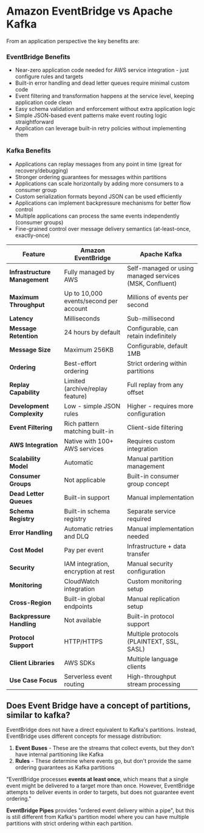 # Amazon EventBridge vs Apache Kafka

From an application perspective the key benefits are:

### EventBridge Benefits

* Near-zero application code needed for AWS service integration - just configure rules and targets
* Built-in error handling and dead letter queues require minimal custom code
* Event filtering and transformation happens at the service level, keeping application code clean
* Easy schema validation and enforcement without extra application logic
* Simple JSON-based event patterns make event routing logic straightforward
* Application can leverage built-in retry policies without implementing them

### Kafka Benefits

* Applications can replay messages from any point in time (great for recovery/debugging)
* Stronger ordering guarantees for messages within partitions
* Applications can scale horizontally by adding more consumers to a consumer group
* Custom serialization formats beyond JSON can be used efficiently
* Applications can implement backpressure mechanisms for better flow control
* Multiple applications can process the same events independently (consumer groups)
* Fine-grained control over message delivery semantics (at-least-once, exactly-once)

| Feature                       | Amazon EventBridge                     | Apache Kafka                                            |
| ----------------------------- | -------------------------------------- | ------------------------------------------------------- |
| **Infrastructure Management** | Fully managed by AWS                   | Self-managed or using managed services (MSK, Confluent) |
| **Maximum Throughput**        | Up to 10,000 events/second per account | Millions of events per second                           |
| **Latency**                   | Milliseconds                           | Sub-millisecond                                         |
| **Message Retention**         | 24 hours by default                    | Configurable, can retain indefinitely                   |
| **Message Size**              | Maximum 256KB                          | Configurable, default 1MB                               |
| **Ordering**                  | Best-effort ordering                   | Strict ordering within partitions                       |
| **Replay Capability**         | Limited (archive/replay feature)       | Full replay from any offset                             |
| **Development Complexity**    | Low - simple JSON rules                | Higher - requires more configuration                    |
| **Event Filtering**           | Rich pattern matching built-in         | Client-side filtering                                   |
| **AWS Integration**           | Native with 100+ AWS services          | Requires custom integration                             |
| **Scalability Model**         | Automatic                              | Manual partition management                             |
| **Consumer Groups**           | Not applicable                         | Built-in consumer group concept                         |
| **Dead Letter Queues**        | Built-in support                       | Manual implementation                                   |
| **Schema Registry**           | Built-in schema registry               | Separate service required                               |
| **Error Handling**            | Automatic retries and DLQ              | Manual implementation needed                            |
| **Cost Model**                | Pay per event                          | Infrastructure + data transfer                          |
| **Security**                  | IAM integration, encryption at rest    | Manual security configuration                           |
| **Monitoring**                | CloudWatch integration                 | Custom monitoring setup                                 |
| **Cross-Region**              | Built-in global endpoints              | Manual replication setup                                |
| **Backpressure Handling**     | Not available                          | Built-in protocol support                               |
| **Protocol Support**          | HTTP/HTTPS                             | Multiple protocols (PLAINTEXT, SSL, SASL)               |
| **Client Libraries**          | AWS SDKs                               | Multiple language clients                               |
| **Use Case Focus**            | Serverless event routing               | High-throughput stream processing                       |



## Does Event Bridge have a concept of partitions, similar to kafka?

EventBridge does not have a direct equivalent to Kafka's partitions. Instead, EventBridge uses different concepts for message distribution:

1. **Event Buses** - These are the streams that collect events, but they don't have internal partitioning like Kafka
2. **Rules** - These determine where events go, but don't provide the same ordering guarantees as Kafka partitions

"EventBridge processes **events at least once**, which means that a single event might be delivered to a target more than once. However, EventBridge attempts to deliver events in order to targets, but does not guarantee event ordering."

**EventBridge Pipes** provides "ordered event delivery within a pipe", but this is still different from Kafka's partition model where you can have multiple partitions with strict ordering within each partition.
